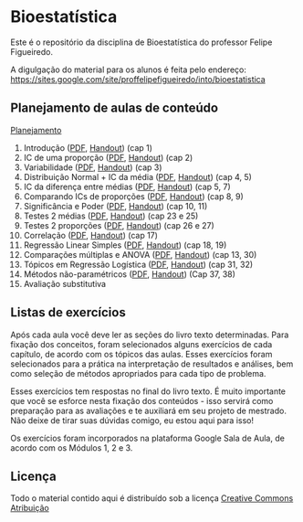 # Bioestatística

Este é o repositório da disciplina de Bioestatística do professor Felipe Figueiredo.

A digulgação do material para os alunos é feita pelo endereço: https://sites.google.com/site/proffelipefigueiredo/into/bioestatistica

## Planejamento de aulas de conteúdo

[Planejamento][projeto2019]

1. Introdução ([PDF][Intro-pdf], [Handout][Intro-handout]) (cap 1)
2. IC de uma proporção ([PDF][IC-prop-pdf], [Handout][IC-prop-handout]) (cap 2)
3. Variabilidade ([PDF][Var-pdf], [Handout][Var-handout]) (cap 3)
4. Distribuição Normal + IC da média ([PDF][IC-1m-pdf], [Handout][IC-1m-handout]) (cap 4, 5)
5. IC da diferença entre médias ([PDF][IC-2m-pdf], [Handout][IC-2m-handout]) (cap 5, 7)
6. Comparando ICs de proporções ([PDF][OR-pdf], [Handout][OR-handout]) (cap 8, 9)
7. Significância e Poder ([PDF][signif-pdf], [Handout][signif-handout]) (cap 10, 11)
8. Testes 2 médias ([PDF][teste-2m-pdf], [Handout][teste-2m-handout]) (cap 23 e 25)
9. Testes 2 proporções ([PDF][teste-2prop-pdf], [Handout][teste-2prop-handout]) (cap 26 e 27)
10. Correlação ([PDF][cor-pdf], [Handout][cor-handout]) (cap 17)
11. Regressão Linear Simples ([PDF][lm-pdf], [Handout][lm-handout]) (cap 18, 19)
12. Comparações múltiplas e ANOVA ([PDF][anova-pdf], [Handout][anova-handout]) (cap 13, 30)
13. Tópicos em Regressão Logística ([PDF][glm-pdf], [Handout][glm-handout]) (cap 31, 32)
14. Métodos não-paramétricos ([PDF][naopar-pdf], [Handout][naopar-handout]) (Cap 37, 38)
15. Avaliação substitutiva

[Intro-pdf]: https://github.com/philsf/Bioestatistica/raw/master/Aulas/BE-Intro-cap1.pdf
[Intro-handout]: https://github.com/philsf/Bioestatistica/raw/master/Aulas/BE-Intro-cap1_4em1.pdf
[IC-prop-pdf]: https://github.com/philsf/Bioestatistica/raw/master/Aulas/BE-IC-prop-cap2.pdf
[IC-prop-handout]: https://github.com/philsf/Bioestatistica/raw/master/Aulas/BE-IC-prop-cap2_4em1.pdf
[Var-pdf]: https://github.com/philsf/Bioestatistica/raw/master/Aulas/BE-Variabilidade-cap3.pdf
[Var-handout]: https://github.com/philsf/Bioestatistica/raw/master/Aulas/BE-Variabilidade-cap3_4em1.pdf
[IC-1m-pdf]: https://github.com/philsf/Bioestatistica/raw/master/Aulas/BE-Normal-IC-cap4-5.pdf
[IC-1m-handout]: https://github.com/philsf/Bioestatistica/raw/master/Aulas/BE-Normal-IC-cap4-5_4em1.pdf
[IC-2m-pdf]: https://github.com/philsf/Bioestatistica/raw/master/Aulas/BE-diferenca-IC-media-cap5-7.pdf
[IC-2m-handout]: https://github.com/philsf/Bioestatistica/raw/master/Aulas/BE-diferenca-IC-media-cap5-7_4em1.pdf
[OR-pdf]: https://github.com/philsf/Bioestatistica/raw/master/Aulas/BE-OR-RR-cap8-9.pdf
[OR-handout]: https://github.com/philsf/Bioestatistica/raw/master/Aulas/BE-OR-RR-cap8-9_4em1.pdf
[signif-pdf]: https://github.com/philsf/Bioestatistica/raw/master/Aulas/BE-Significancia_cap10-11.pdf
[signif-handout]: https://github.com/philsf/Bioestatistica/raw/master/Aulas/BE-Significancia_cap10-11_4em1.pdf
[teste-2m-pdf]: https://github.com/philsf/Bioestatistica/raw/master/Aulas/BE-testes-2medias-cap23-25.pdf
[teste-2m-handout]: https://github.com/philsf/Bioestatistica/raw/master/Aulas/BE-testes-2medias-cap23-25_4em1.pdf
[teste-2prop-pdf]: https://github.com/philsf/Bioestatistica/raw/master/Aulas/BE-testes-2prop-cap26-27.pdf
[teste-2prop-handout]: https://github.com/philsf/Bioestatistica/raw/master/Aulas/BE-testes-2prop-cap26-27_4em1.pdf
[cor-pdf]: https://github.com/philsf/Bioestatistica/raw/master/Aulas/BE-Correlacao-cap17.pdf
[cor-handout]: https://github.com/philsf/Bioestatistica/raw/master/Aulas/BE-Correlacao-cap17_4em1.pdf
[lm-pdf]: https://github.com/philsf/Bioestatistica/raw/master/Aulas/BE-Regressao-Linear-cap18-19.pdf
[lm-handout]: https://github.com/philsf/Bioestatistica/raw/master/Aulas/BE-Regressao-Linear-cap18-19_4em1.pdf
[glm-pdf]: https://github.com/philsf/Bioestatistica/raw/master/Aulas/BE-Regressao-Logistica-cap31-32.pdf
[glm-handout]: https://github.com/philsf/Bioestatistica/raw/master/Aulas/BE-Regressao-Logistica-cap31-32_4em1.pdf
[anova-pdf]: https://github.com/philsf/Bioestatistica/raw/master/Aulas/BE-mult-comp-ANOVA-cap13-30.pdf
[anova-handout]: https://github.com/philsf/Bioestatistica/raw/master/Aulas/BE-mult-comp-ANOVA-cap13-30_4em1.pdf
[naopar-pdf]: https://github.com/philsf/Bioestatistica/raw/master/Aulas/BE-Nao_Param-cap37-38.pdf
[naopar-handout]: https://github.com/philsf/Bioestatistica/raw/master/Aulas/BE-Nao_Param-cap37-38_4em1.pdf
[projeto2019]: https://github.com/philsf/Bioestatistica/projects/5

## Listas de exercícios

Após cada aula você deve ler as seções do livro texto determinadas.
Para fixação dos conceitos, foram selecionados alguns exercícios de cada capítulo, de acordo com os tópicos das aulas.
Esses exercícios foram selecionados para a prática na interpretação de resultados e análises, bem como seleção de métodos apropriados para cada tipo de problema. 

Esses exercícios tem respostas no final do livro texto.
É muito importante que você se esforce nesta fixação dos conteúdos - isso servirá como preparação para as avaliações e te auxiliará em seu projeto de mestrado.
Não deixe de tirar suas dúvidas comigo, eu estou aqui para isso!

Os exercícios foram incorporados na plataforma Google Sala de Aula, de acordo com os Módulos 1, 2 e 3.

## Licença
Todo o material contido aqui é distribuído sob a licença [Creative Commons Atribuição](http://creativecommons.org/licenses/by/4.0/deed.pt_BR)
